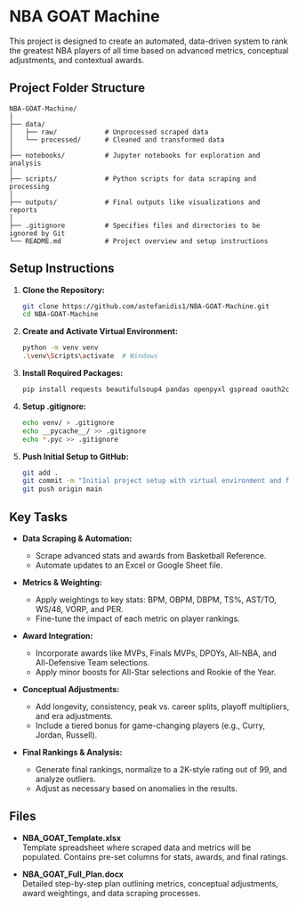 # NBA GOAT Machine

This project is designed to create an automated, data-driven system to rank the greatest NBA players of all time based on advanced metrics, conceptual adjustments, and contextual awards.

## Project Folder Structure
```
NBA-GOAT-Machine/
│
├── data/
│   ├── raw/            # Unprocessed scraped data
│   └── processed/      # Cleaned and transformed data
│
├── notebooks/          # Jupyter notebooks for exploration and analysis
│
├── scripts/            # Python scripts for data scraping and processing
│
├── outputs/            # Final outputs like visualizations and reports
│
├── .gitignore          # Specifies files and directories to be ignored by Git
└── README.md           # Project overview and setup instructions
```

## Setup Instructions
1. **Clone the Repository:**  
   ```bash
   git clone https://github.com/astefanidis1/NBA-GOAT-Machine.git
   cd NBA-GOAT-Machine
   ```

2. **Create and Activate Virtual Environment:**  
   ```bash
   python -m venv venv
   .\venv\Scripts\activate  # Windows
   ```

3. **Install Required Packages:**  
   ```bash
   pip install requests beautifulsoup4 pandas openpyxl gspread oauth2client
   ```

4. **Setup .gitignore:**  
   ```bash
   echo venv/ > .gitignore
   echo __pycache__/ >> .gitignore
   echo *.pyc >> .gitignore
   ```

5. **Push Initial Setup to GitHub:**  
   ```bash
   git add .
   git commit -m "Initial project setup with virtual environment and folders"
   git push origin main
   ```

## Key Tasks
- **Data Scraping & Automation:**
  - Scrape advanced stats and awards from Basketball Reference.
  - Automate updates to an Excel or Google Sheet file.

- **Metrics & Weighting:**
  - Apply weightings to key stats: BPM, OBPM, DBPM, TS%, AST/TO, WS/48, VORP, and PER.
  - Fine-tune the impact of each metric on player rankings.

- **Award Integration:**
  - Incorporate awards like MVPs, Finals MVPs, DPOYs, All-NBA, and All-Defensive Team selections.
  - Apply minor boosts for All-Star selections and Rookie of the Year.

- **Conceptual Adjustments:**
  - Add longevity, consistency, peak vs. career splits, playoff multipliers, and era adjustments.
  - Include a tiered bonus for game-changing players (e.g., Curry, Jordan, Russell).

- **Final Rankings & Analysis:**
  - Generate final rankings, normalize to a 2K-style rating out of 99, and analyze outliers.
  - Adjust as necessary based on anomalies in the results.

## Files
- **NBA_GOAT_Template.xlsx**  
  Template spreadsheet where scraped data and metrics will be populated. Contains pre-set columns for stats, awards, and final ratings.

- **NBA_GOAT_Full_Plan.docx**  
  Detailed step-by-step plan outlining metrics, conceptual adjustments, award weightings, and data scraping processes.

